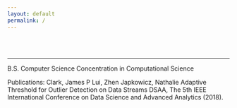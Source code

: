 ```yaml
---
layout: default
permalink: /
---
```

<!-- <h1>{{ site.title }}</h1> -->
<br><br>

---


B.S.  Computer Science Concentration in Computational Science

Publications:
Clark, James P Lui, Zhen Japkowicz, Nathalie Adaptive Threshold for Outlier Detection on Data Streams
DSAA, The 5th IEEE International Conference on Data Science and Advanced Analytics (2018).
